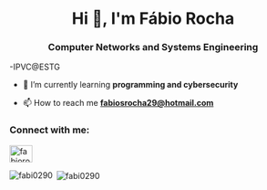 <h1 align="center">Hi 👋, I'm Fábio Rocha</h1>
<h3 align="center">Computer Networks and Systems Engineering</h3>

-IPVC@ESTG

- 🌱 I’m currently learning **programming and cybersecurity**

- 📫 How to reach me **fabiosrocha29@hotmail.com**

<h3 align="left">Connect with me:</h3>
<p align="left">
<a href="https://linkedin.com/in/fabiorocha2004" target="blank"><img align="center" src="https://raw.githubusercontent.com/rahuldkjain/github-profile-readme-generator/master/src/images/icons/Social/linked-in-alt.svg" alt="fabiorocha2004" height="30" width="40" /></a>
</p>

<p><img align="left" src="https://github-readme-stats.vercel.app/api/top-langs?username=fabi0290&show_icons=true&locale=en&layout=compact" alt="fabi0290" /></p>

<p>&nbsp;<img align="center" src="https://github-readme-stats.vercel.app/api?username=fabi0290&show_icons=true&locale=en" alt="fabi0290" /></p>
